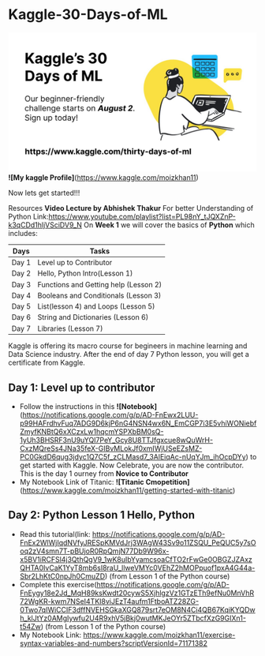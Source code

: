 # Kaggle-30-Days-of-ML
![GitHub Logo](/kaggle.jpg)
**![My kaggle Profile]**(https://www.kaggle.com/moizkhan11)

Now lets get started!!!

Resources **Video Lecture by Abhishek Thakur** For better Understanding of Python Link:https://www.youtube.com/playlist?list=PL98nY_tJQXZnP-k3qCDd1hljVSciDV9_N
On **Week 1** we will cover the basics of **Python** which includes:

**Days** | **Tasks**
------------ | -------------
Day 1 | Level up to Contributor
Day 2 | Hello, Python Intro(Lesson 1)
Day 3 | Functions and Getting help (Lesson 2)
Day 4 | Booleans and Conditionals (Lesson 3)
Day 5 | List(lesson 4) and Loops (Lesson 5)
Day 6 | String and Dictionaries (Lesson 6)
Day 7 | Libraries (Lesson 7)


Kaggle is offering its macro course for begineers in machine learning and Data Science industry. After the end of day 7 Python lesson, you will get a certificate from Kaggle.

## Day 1: Level up to contributor
* Follow the instructions in this **![Notebook]**(https://notifications.google.com/g/p/AD-FnEwx2LUU-p99HAFrdhvFuq7ADG9D6kjP6nG4NSN4wx6N_EmCGP7i3E5vhiWONiebfZmyfKNBtQ6xXCzxLw1hqcmYSPXbBM0sQ-1yUh3BHSRF3nU9uYQI7PeY_Gcy8U8TTJfgxcue8wQuWrH-CxzMQreSs4JNa35feX-GIBvMLokJf0xmIWjUSeEZsMZ-PC0GkdD6qug3jdyc1Q7C5f_zCLMasd7_3AlEiqAc-nUqYJm_ihOcpDYy) to get started with Kaggle. Now Celebrate, you are now the contributor. This is the day 1 ourney from **Novice to Contributor**
* My Notebook Link of Titanic: **![Titanic Cmopetition]**(https://www.kaggle.com/moizkhan11/getting-started-with-titanic)

## Day 2: Python Lesson 1 Hello, Python
* Read this tutorial(link: https://notifications.google.com/g/p/AD-FnEx2WlWjIqdNVfyJRESpKMVdJrj3WAgW43Sv9o11ZSQU_PeQUC5y7sOoq2zV4smn7T-pBUjoR0RpQmjN77Db9W96x-x5BV1iRCFSl4j3QthQgV9_1wK8uIbYyamcsoaCfTO2rFwGe0OBGZJZAxzQHTA0IvCaK1YyT8mb6sI8raU_llweVMYc0VEhZ2hMOPpuof1pxA4G44a-Sbr2LhKtC0npJh0CmuZD) (from Lesson 1 of the Python course)
* Complete this exercise(https://notifications.google.com/g/p/AD-FnEygy18e2Jd_MqH89ksKwdt20cywS5XjhlgzVz1GTzETh9efNu0MnVhR72WgKR-kwm7NSeI4TKI8viJEzT4aufm1FtboATZ28ZG-0Two7qIWiCCIF3dffNVEHSGkaXGQ879srt7eOM8N4Ci4QB67KqiKYQDwh_klJtYz0AMgIywfu2U4R9xhV5jBkj0wutMKJeOYr5ZTbcfXzG9GIXn1-t54Zw) (from Lesson 1 of the Python course)
* My Notebook Link: https://www.kaggle.com/moizkhan11/exercise-syntax-variables-and-numbers?scriptVersionId=71171382


